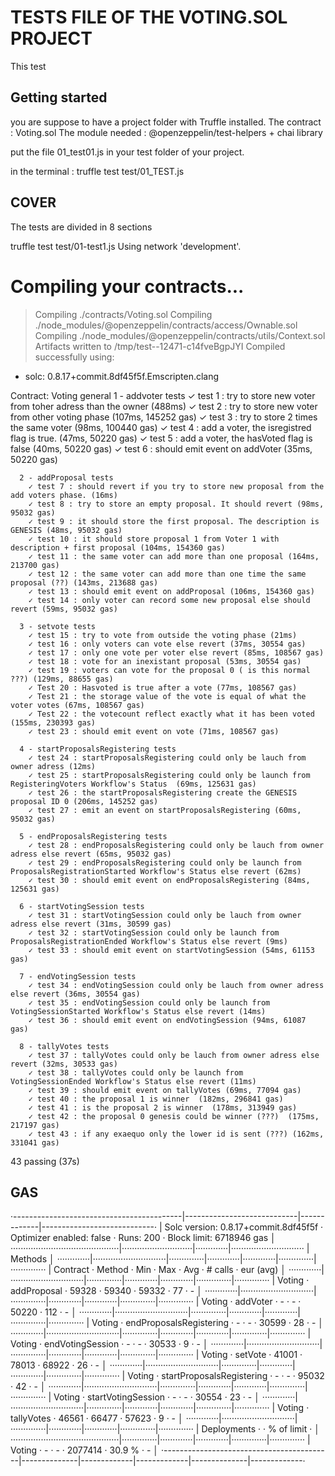 # TESTS FILE OF THE VOTING.SOL PROJECT

This test

## Getting started

you are suppose to have a project folder with Truffle installed.
The contract : Voting.sol
The module needed : @openzeppelin/test-helpers + chai library


put the file 01_test01.js in your test folder of your project.

in the terminal :  truffle test test/01_TEST.js


## COVER

The tests are divided in 8 sections 

truffle test test/01-test1.js 
Using network 'development'.


Compiling your contracts...
===========================
> Compiling ./contracts/Voting.sol
> Compiling ./node_modules/@openzeppelin/contracts/access/Ownable.sol
> Compiling ./node_modules/@openzeppelin/contracts/utils/Context.sol
> Artifacts written to /tmp/test--12471-c14fveBgpJYI
> Compiled successfully using:
   - solc: 0.8.17+commit.8df45f5f.Emscripten.clang

  Contract: Voting
    general
      1 - addvoter tests
        ✓ test 1 : try to store new voter from toher adress than the owner (488ms)
        ✓ test 2 : try to store new voter from other voting phase (107ms, 145252 gas)
        ✓ test 3 : try to store 2 times the same voter (98ms, 100440 gas)
        ✓ test 4 : add a voter, the isregistred flag is true. (47ms, 50220 gas)
        ✓ test 5 : add a voter, the hasVoted flag is false (40ms, 50220 gas)
        ✓ test 6 : should emit event on addVoter (35ms, 50220 gas)
        
      2 - addProposal tests
        ✓ test 7 : should revert if you try to store new proposal from the add voters phase. (16ms)
        ✓ test 8 : try to store an empty proposal. It should revert (98ms, 95032 gas)
        ✓ test 9 : it should store the first proposal. The description is GENESIS (48ms, 95032 gas)
        ✓ test 10 : it should store proposal 1 from Voter 1 with description + first proposal (104ms, 154360 gas)
        ✓ test 11 : the same voter can add more than one proposal (164ms, 213700 gas)
        ✓ test 12 : the same voter can add more than one time the same proposal (??) (143ms, 213688 gas)
        ✓ test 13 : should emit event on addProposal (106ms, 154360 gas)
        ✓ test 14 : only voter can record some new proposal else should revert (59ms, 95032 gas)
        
      3 - setvote tests 
        ✓ test 15 : try to vote from outside the voting phase (21ms)
        ✓ test 16 : only voters can vote else revert (37ms, 30554 gas)
        ✓ test 17 : only one vote per voter else revert (85ms, 108567 gas)
        ✓ test 18 : vote for an inexistant proposal (53ms, 30554 gas)
        ✓ test 19 : voters can vote for the proposal 0 ( is this normal ???) (129ms, 88655 gas)
        ✓ Test 20 : Hasvoted is true after a vote (77ms, 108567 gas)
        ✓ Test 21 : the storage value of the vote is equal of what the voter votes (67ms, 108567 gas)
        ✓ Test 22 : the votecount reflect exactly what it has been voted (155ms, 230393 gas)
        ✓ test 23 : should emit event on vote (71ms, 108567 gas)
        
      4 - startProposalsRegistering tests
        ✓ test 24 : startProposalsRegistering could only be lauch from  owner adress (12ms)
        ✓ test 25 : startProposalsRegistering could only be launch from RegisteringVoters Workflow's Status  (69ms, 125631 gas)
        ✓ test 26 : the startProposalsRegistering create the GENESIS proposal ID 0 (206ms, 145252 gas)
        ✓ test 27 : emit an event on startProposalsRegistering (60ms, 95032 gas)
        
      5 - endProposalsRegistering tests
        ✓ test 28 : endProposalsRegistering could only be lauch from owner adress else revert (65ms, 95032 gas)
        ✓ test 29 : endProposalsRegistering could only be launch from ProposalsRegistrationStarted Workflow's Status else revert (62ms)
        ✓ test 30 : should emit event on endProposalsRegistering (84ms, 125631 gas)
        
      6 - startVotingSession tests
        ✓ test 31 : startVotingSession could only be lauch from owner adress else revert (31ms, 30599 gas)
        ✓ test 32 : startVotingSession could only be launch from ProposalsRegistrationEnded Workflow's Status else revert (9ms)
        ✓ test 33 : should emit event on startVotingSession (54ms, 61153 gas)
        
      7 - endVotingSession tests
        ✓ test 34 : endVotingSession could only be lauch from owner adress else revert (36ms, 30554 gas)
        ✓ test 35 : endVotingSession could only be launch from VotingSessionStarted Workflow's Status else revert (14ms)
        ✓ test 36 : should emit event on endVotingSession (94ms, 61087 gas)
        
      8 - tallyVotes tests
        ✓ test 37 : tallyVotes could only be lauch from owner adress else revert (32ms, 30533 gas)
        ✓ test 38 : tallyVotes could only be launch from VotingSessionEnded Workflow's Status else revert (11ms)
        ✓ test 39 : should emit event on tallyVotes (69ms, 77094 gas)
        ✓ test 40 : the proposal 1 is winner  (182ms, 296841 gas)
        ✓ test 41 : is the proposal 2 is winner  (178ms, 313949 gas)
        ✓ test 42 : the proposal 0 genesis could be winner (???)  (175ms, 217197 gas)
        ✓ test 43 : if any exaequo only the lower id is sent (???) (162ms, 331041 gas)


  43 passing (37s)


## GAS

·------------------------------------------|----------------------------|-------------|----------------------------·
|   Solc version: 0.8.17+commit.8df45f5f   ·  Optimizer enabled: false  ·  Runs: 200  ·  Block limit: 6718946 gas  │
···········································|····························|·············|·····························
|  Methods                                                                                                         │
·············|·····························|··············|·············|·············|··············|··············
|  Contract  ·  Method                     ·  Min         ·  Max        ·  Avg        ·  # calls     ·  eur (avg)  │
·············|·····························|··············|·············|·············|··············|··············
|  Voting    ·  addProposal                ·       59328  ·      59340  ·      59332  ·          77  ·          -  │
·············|·····························|··············|·············|·············|··············|··············
|  Voting    ·  addVoter                   ·           -  ·          -  ·      50220  ·         112  ·          -  │
·············|·····························|··············|·············|·············|··············|··············
|  Voting    ·  endProposalsRegistering    ·           -  ·          -  ·      30599  ·          28  ·          -  │
·············|·····························|··············|·············|·············|··············|··············
|  Voting    ·  endVotingSession           ·           -  ·          -  ·      30533  ·           9  ·          -  │
·············|·····························|··············|·············|·············|··············|··············
|  Voting    ·  setVote                    ·       41001  ·      78013  ·      68922  ·          26  ·          -  │
·············|·····························|··············|·············|·············|··············|··············
|  Voting    ·  startProposalsRegistering  ·           -  ·          -  ·      95032  ·          42  ·          -  │
·············|·····························|··············|·············|·············|··············|··············
|  Voting    ·  startVotingSession         ·           -  ·          -  ·      30554  ·          23  ·          -  │
·············|·····························|··············|·············|·············|··············|··············
|  Voting    ·  tallyVotes                 ·       46561  ·      66477  ·      57623  ·           9  ·          -  │
·············|·····························|··············|·············|·············|··············|··············
|  Deployments                             ·                                          ·  % of limit  ·             │
···········································|··············|·············|·············|··············|··············
|  Voting                                  ·           -  ·          -  ·    2077414  ·      30.9 %  ·          -  │
·------------------------------------------|--------------|-------------|-------------|--------------|-------------·




